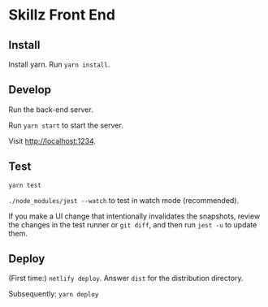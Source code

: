 # Skillz Front End

## Install

Install yarn. Run `yarn install`.

## Develop

Run the back-end server.

Run `yarn start` to start the server.

Visit <http://localhost:1234>.

## Test

`yarn test`

`./node_modules/jest --watch` to test in watch mode (recommended).

If you make a UI change that intentionally invalidates the snapshots, review
the changes in the test runner or `git diff`, and then run `jest -u` to
update them.

## Deploy

(First time:) `netlify deploy`. Answer `dist` for the distribution directory.

Subsequently: `yarn deploy`
